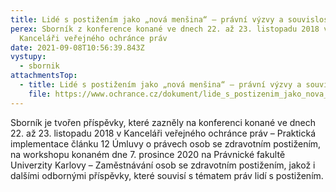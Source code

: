 ```yaml
---
title: Lidé s postižením jako „nová menšina“ – právní výzvy a souvislosti
perex: Sborník z konference konané ve dnech 22. až 23. listopadu 2018 v
  Kanceláři veřejného ochránce práv
date: 2021-09-08T10:56:39.843Z
vystupy:
  - sbornik
attachmentsTop:
  - title: Lidé s postižením jako „nová menšina“ – právní výzvy a souvislosti
    file: https://www.ochrance.cz/dokument/lide_s_postizenim_jako_nova_mensina_pravni_vyzvy_a_souvislosti/lide_s_postizenim_jako_nova_mensina.pdf
---
```

<p>Sborník je tvořen příspěvky, které zazněly na konferenci konané ve dnech 22. až 23. listopadu 2018 v Kanceláři veřejného ochránce práv &ndash; Praktická implementace článku 12 Úmluvy o právech osob se zdravotním postižením, na workshopu konaném dne 7. prosince 2020 na Právnické fakultě Univerzity Karlovy &ndash; Zaměstnávání osob se zdravotním postižením, jakož i dalšími odbornými příspěvky, které souvisí s tématem práv lidí s postižením.</p>
